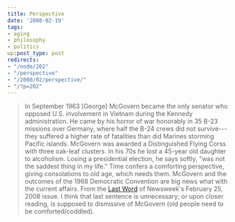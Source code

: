 ```yaml
---
title: Perspective
date: '2008-02-19'
tags:
- aging
- philosophy
- politics
wp:post_type: post
redirects:
- "/node/202"
- "/perspective"
- "/2008/02/perspective/"
- "/?p=202"
---
```


> In September 1963 [George] McGovern became the only senator who opposed U.S. involvement in Vietnam during the Kennedy administration. He came by his horror of war honorably in 35 B-23 missions over Germany, where half the B-24 crews did not survive---they suffered a higher rate of fatalities than did Marines storming Pacific islands. McGovern was awarded a Distinguished Flying Corss with three oak-leaf clusters. In his 70s he lost a 45-year old daughter to alcoholism. Losing a presidential election, he says softly, "was not the saddest thing in my life." Time confers a comforting perspective, giving consolations to old age, which needs them.
McGovern and the outcomes of the 1968 Democratic Convention are big news what with the current affairs. From the [Last Word](http://www.newsweek.com/id/112767/page/2) of Newsweek's February 25, 2008 issue. I think that last sentence is unnecessary; or upon closer reading, is supposed to dismissive of McGovern (old people need to be comforted/coddled).
